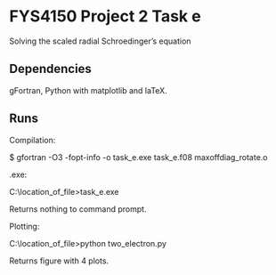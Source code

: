 # FYS4150 Project 2 Task e
Solving the scaled radial Schroedinger’s equation 

## Dependencies
gFortran, Python with matplotlib and laTeX.

## Runs
Compilation:

$ gfortran -O3 -fopt-info -o task_e.exe task_e.f08 maxoffdiag_rotate.o

.exe:

C:\location_of_file>task_e.exe

Returns nothing to command prompt.

Plotting:

C:\location_of_file>python two_electron.py

Returns figure with 4 plots.



